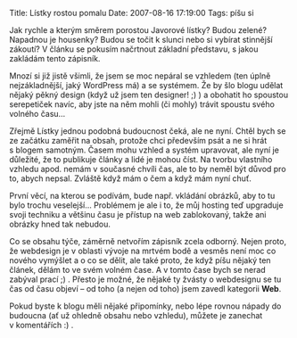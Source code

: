 Title: Lístky rostou pomalu
Date: 2007-08-16 17:19:00
Tags: píšu si

Jak rychle a kterým směrem porostou Javorové lístky? Budou zelené?
Napadnou je housenky? Budou se točit k slunci nebo si vybírat
stinnější zákoutí? V článku se pokusím načrtnout základní
představu, s jakou zakládám tento zápisník.

Mnozí si již jistě všimli, že jsem se moc nepáral se vzhledem (ten
úplně nejzákladnější, jaký WordPress má) a se systémem. Že by šlo
blogu udělat nějaký pěkný design (když už jsem ten designer! ;) ) a
obohatit ho spoustou serepetiček navíc, aby jste na něm mohli (či
mohly) trávit spoustu svého volného času…

Zřejmě Lístky jednou podobná budoucnost čeká, ale ne nyní. Chtěl
bych se ze začátku zaměřit na obsah, protože chci především psát a
ne si hrát s blogem samotným. Časem mohu vzhled a systém upravovat,
ale nyní je důležité, že to publikuje články a lidé je mohou číst.
Na tvorbu vlastního vzhledu apod. nemám v současné chvíli čas, ale
to by neměl být důvod pro to, abych nepsal. Zvláště když mám o čem
a když mám nyní chuť.

První věcí, na kterou se podívám, bude např. vkládání obrázků, aby
to tu bylo trochu veselejší… Problémem je ale i to, že můj hosting
teď upgraduje svoji techniku a většinu času je přístup na web
zablokovaný, takže ani obrázky hned tak nebudou.

Co se obsahu týče, záměrně netvořím zápisník zcela odborný. Nejen
proto, že webdesign je v oblasti vývoje na mrtvém bodě a vesměs
není moc co nového vymýšlet a o co se dělit, ale také proto, že
když píšu nějaký ten článek, dělám to ve svém volném čase.
A v tomto čase bych se nerad zabýval prací ;) . Přesto je možné, že
nějaké ty žvásty o webdesignu se tu čas od času objeví – od toho (a
nejen od toho) jsem zavedl kategorii **Web**.

Pokud byste k blogu měli nějaké připomínky, nebo lépe rovnou nápady
do budoucna (ať už ohledně obsahu nebo vzhledu), můžete je zanechat
v komentářích :) .
